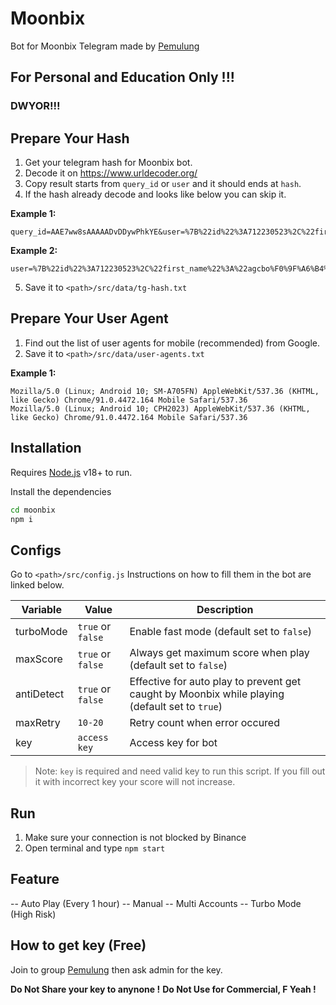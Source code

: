 # Moonbix

Bot for Moonbix Telegram made by [Pemulung](https://t.me/erdropkosong)

## For Personal and Education Only !!!

### DWYOR!!!

## Prepare Your Hash

1. Get your telegram hash for Moonbix bot.
2. Decode it on https://www.urldecoder.org/
3. Copy result starts from `query_id` or `user` and it should ends at `hash`.
4. If the hash already decode and looks like below you can skip it.

**Example 1:**

```
query_id=AAE7ww8sAAAAADvDDywPhkYE&user=%7B%22id%22%3A712230523%2C%22first_name%22%3A%22agcbo%F0%9F%A6%B4%22%2C%22last_name%22%3A%22%F0%9F%A6%B4%22%2C%22username%22%3A%22goavcod%22%2C%22language_code%22%3A%22en%22%2C%22allows_write_to_pm%22%3Atrue%7D&auth_date=1726846235&hash=a914bcef77e85d3bd01bde0c6d2f547670e1be9411237c323a0354afd6b371ca
```

**Example 2:**

```
user=%7B%22id%22%3A712230523%2C%22first_name%22%3A%22agcbo%F0%9F%A6%B4%22%2C%22last_name%22%3A%22%F0%9F%A6%B4%22%2C%22username%22%3A%22goavcod%22%2C%22language_code%22%3A%22en%22%2C%22allows_write_to_pm%22%3Atrue%7D&auth_date=1726846235&hash=a914bcef77e85d3bd01bde0c6d2f547670e1be9411237c323a0354afd6b371ca
```

5.  Save it to `<path>/src/data/tg-hash.txt`

## Prepare Your User Agent

1. Find out the list of user agents for mobile (recommended) from Google.
2. Save it to `<path>/src/data/user-agents.txt`

**Example 1:**

```
Mozilla/5.0 (Linux; Android 10; SM-A705FN) AppleWebKit/537.36 (KHTML, like Gecko) Chrome/91.0.4472.164 Mobile Safari/537.36
Mozilla/5.0 (Linux; Android 10; CPH2023) AppleWebKit/537.36 (KHTML, like Gecko) Chrome/91.0.4472.164 Mobile Safari/537.36
```

## Installation

Requires [Node.js](https://nodejs.org/) v18+ to run.

Install the dependencies

```sh
cd moonbix
npm i
```

## Configs

Go to `<path>/src/config.js`
Instructions on how to fill them in the bot are linked below.

| Variable   | Value             | Description                                                                                    |
| ---------- | ----------------- | ---------------------------------------------------------------------------------------------- |
| turboMode  | `true` or `false` | Enable fast mode (default set to `false`)                                                      |
| maxScore   | `true` or `false` | Always get maximum score when play (default set to `false`)                                    |
| antiDetect | `true` or `false` | Effective for auto play to prevent get caught by Moonbix while playing (default set to `true`) |
| maxRetry   | `10-20`           | Retry count when error occured                                                                 |
| key        | `access key`      | Access key for bot                                                                             |

> Note: `key` is required and need valid key to run this script. If you fill out it with incorrect key your score will not increase.

## Run

1. Make sure your connection is not blocked by Binance
2. Open terminal and type `npm start`

## Feature

-- Auto Play (Every 1 hour)
-- Manual
-- Multi Accounts
-- Turbo Mode (High Risk)

## How to get key (Free)

Join to group [Pemulung](https://t.me/erdropkosong) then ask admin for the key.

**Do Not Share your key to anynone !**
**Do Not Use for Commercial, F Yeah !**
